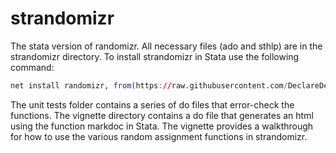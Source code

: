 # strandomizr
The stata version of randomizr. All necessary files (ado and sthlp) are in the strandomizr directory. To install strandomizr in Stata use the following command: 

``` r
net install randomizr, from(https://raw.githubusercontent.com/DeclareDesign/strandomizr/master/) replace
```

The unit tests folder contains a series of do files that error-check the functions. The vignette directory contains a do file that generates an html using the function markdoc in Stata. The vignette provides a walkthrough for how to use the various random assignment functions in strandomizr.  
